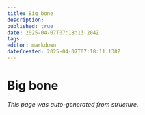 ```yaml
---
title: Big_bone
description: 
published: true
date: 2025-04-07T07:18:13.204Z
tags: 
editor: markdown
dateCreated: 2025-04-07T07:18:11.138Z
---
```


# Big bone

*This page was auto-generated from structure.*